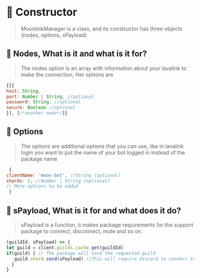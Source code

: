 # 🎯 Constructor
> MoonlinkManager is a class, and its constructor has three objects (nodes, options, sPayload)
## 🌋 Nodes, What is it and what is it for?
> The nodes option is an array with information about your lavalink to make the connection, Her options are
```javascript
{[{
host: String,
port: Number | String, //optional
password: String, //optional
secure: Boolean //optional
}], [/*another node*/]}
```
## 📍 Options
> The options are additional options that you can use, like in lavalink login you want to put the name of your bot logged in instead of the package name
```javascript
 { 
clientName: 'moon-bot', //String (optional)
shards: 2, //Number | String (optional)
// More options to be added 
 }
```
## 📎 sPayload, What is it for and what does it do?
> sPayload is a function, it makes package requirements for the support package to connect, disconnect, mute and so on.
```javascript
(guildId, sPayload) => {
let guild = client.guilds.cache.get(guildId)
if(guild) { // The package will send the requested guild
   guild.shard.send(sPayload) //This will require discord to connect the bot to the voice channel
  }
}
```

